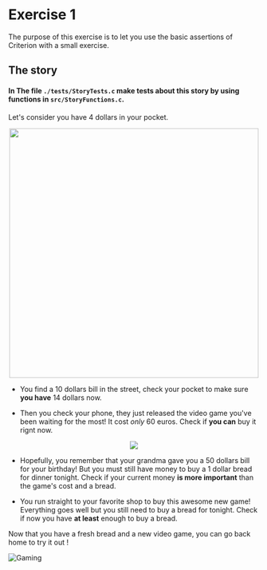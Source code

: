 # Exercise 1

The purpose of this exercise is to let you use the basic assertions of Criterion with a small exercise.

## The story

#### In The file `./tests/StoryTests.c` make tests about this story by using functions in `src/StoryFunctions.c`.

Let's consider you have 4 dollars in your pocket.

<p align="center"> <img width=500 height=500 src="https://as1.ftcdn.net/v2/jpg/02/15/90/50/1000_F_215905007_7qYBTt8XOmiCKHesIchlqt9Mz6VLGmMD.jpg"/></p>

- You find a 10 dollars bill in the street, check your pocket to make sure **you have** 14 dollars now.


- Then you check your phone, they just released the video game you've been waiting for the most! It cost *only* 60 euros. Check if **you can** buy it rignt now. 

<p align="center"> <img src="https://media.istockphoto.com/id/1366983105/photo/portrait-of-funny-senior-blonde-woman-in-sun-glasses-and-pink-sweater-on-white-background.jpg?s=612x612&w=0&k=20&c=j9IzY2eBsQ0m6Z7H_C7Pe4Payi2L6OHRRSBRON6krTc="/></p>

- Hopefully, you remember that your grandma gave you a 50 dollars bill for your birthday! But you must still have money to buy a 1 dollar bread for dinner tonight. Check if your current money **is more important** than the game's cost and a bread.

- You run straight to your favorite shop to buy this awesome new game! Everything goes well but you still need to buy a bread for tonight. Check if now you have **at least** enough to buy a bread.

Now that you have a fresh bread and a new video game, you can go back home to try it out !

![Gaming](../Assets/Gaming.png)
